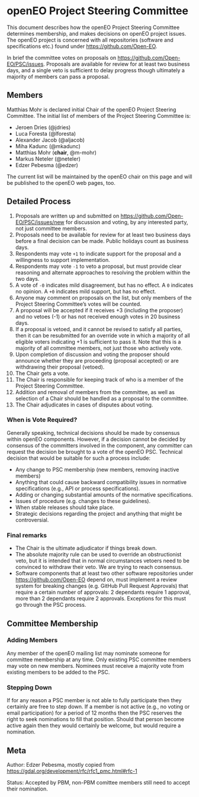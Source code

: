 # openEO Project Steering Committee

This document describes how the openEO Project Steering Committee determines membership, and makes decisions on openEO project issues. The openEO project is concerned with all repositories (software and specifications etc.) found under https://github.com/Open-EO.

In brief the committee votes on proposals on https://github.com/Open-EO/PSC/issues. Proposals are available for review for at least two business days, and a single veto is sufficient to delay progress though ultimately a majority of members can pass a proposal.

## Members

Matthias Mohr is declared initial Chair of the openEO Project Steering Committee. The initial list of members of the Project Steering Committee is:

* Jeroen Dries (@jdries)
* Luca Foresta (@lforesta)
* Alexander Jacob (@aljacob)
* Miha Kadunc (@mkadunc)
* Matthias Mohr (**chair**, @m-mohr)
* Markus Neteler (@neteler)
* Edzer Pebesma (@edzer)

The current list will be maintained by the openEO chair on this page and will be published to the openEO web pages, too.

## Detailed Process

1. Proposals are written up and submitted on https://github.com/Open-EO/PSC/issues/new for discussion and voting, by any interested party, not just committee members.
2. Proposals need to be available for review for at least two business days before a final decision can be made. Public holidays count as business days.
3. Respondents may vote `+1` to indicate support for the proposal and a willingness to support implementation.
4. Respondents may vote `-1` to veto a proposal, but must provide clear reasoning and alternate approaches to resolving the problem within the two days.
5. A vote of `-0` indicates mild disagreement, but has no effect. A `0` indicates no opinion. A `+0` indicates mild support, but has no effect.
6. Anyone may comment on proposals on the list, but only members of the Project Steering Committee’s votes will be counted.
7. A proposal will be accepted if it receives +3 (including the proposer) and no vetoes (-1) or has not received enough votes in 20 business days.
8. If a proposal is vetoed, and it cannot be revised to satisfy all parties, then it can be resubmitted for an override vote in which a majority of all eligible voters indicating +1 is sufficient to pass it. Note that this is a majority of all committee members, not just those who actively vote.
9. Upon completion of discussion and voting the proposer should announce whether they are proceeding (proposal accepted) or are withdrawing their proposal (vetoed).
10. The Chair gets a vote.
11. The Chair is responsible for keeping track of who is a member of the Project Steering Committee.
12. Addition and removal of members from the committee, as well as selection of a Chair should be handled as a proposal to the committee. 
13. The Chair adjudicates in cases of disputes about voting.

### When is Vote Required?

Generally speaking, technical decisions should be made by consensus within openEO components. However, if a decision cannot be decided by consensus of the committers involved in the component, any committer can request the decision be brought to a vote of the openEO PSC. Technical decision that would be suitable for such a process include:

* Any change to PSC membership (new members, removing inactive members)
* Anything that could cause backward compatibility issues in normative specifications (e.g., API or process specifications).
* Adding or changing substantial amounts of the normative specifications.
* Issues of procedure (e.g. changes to these guidelines).
* When stable releases should take place.
* Strategic decisions regarding the project and anything that might be controversial.

### Final remarks

* The Chair is the ultimate adjudicator if things break down.
* The absolute majority rule can be used to override an obstructionist veto, but it is intended that in normal circumstances vetoers need to be convinced to withdraw their veto. We are trying to reach consensus.
* Software components that at least two other software repositories under https://github.com/Open-EO depend on, must implement a review system for breaking changes (e.g. GitHub Pull Request Approvals) that require a certain number of approvals: 2 dependants require 1 approval, more than 2 dependants require 2 approvals. Exceptions for this must go through the PSC process.

## Committee Membership

### Adding Members

Any member of the openEO mailing list may nominate someone for committee membership at any time. Only existing PSC committee members may vote on new members. Nominees must receive a majority vote from existing members to be added to the PSC.

### Stepping Down

If for any reason a PSC member is not able to fully participate then they certainly are free to step down. If a member is not active (e.g., no voting or email participation) for a period of 12 months then the PSC reserves the right to seek nominations to fill that position. Should that person become active again then they would certainly be welcome, but would require a nomination.

## Meta

Author: Edzer Pebesma, mostly copied from https://gdal.org/development/rfc/rfc1_pmc.html#rfc-1

Status: Accepted by PBM, non-PBM comittee members still need to accept their nomination.
